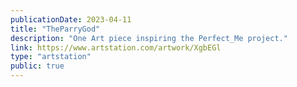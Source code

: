 ```yaml
---
publicationDate: 2023-04-11
title: "TheParryGod"
description: "One Art piece inspiring the Perfect_Me project."
link: https://www.artstation.com/artwork/XgbEGl
type: "artstation"
public: true
---
```


